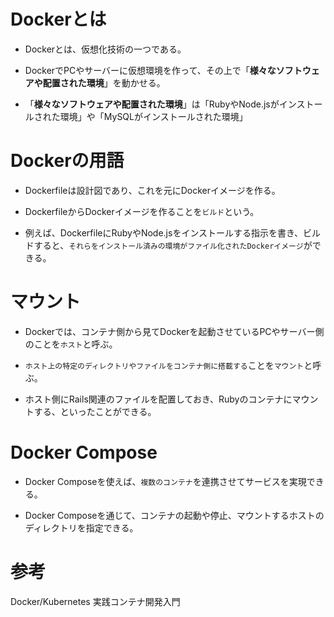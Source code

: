 # Dockerとは

- Dockerとは、仮想化技術の一つである。

- DockerでPCやサーバーに仮想環境を作って、その上で「**様々なソフトウェアや配置された環境**」を動かせる。

- 「**様々なソフトウェアや配置された環境**」は「RubyやNode.jsがインストールされた環境」や「MySQLがインストールされた環境」

# Dockerの用語

- Dockerfileは設計図であり、これを元にDockerイメージを作る。

- DockerfileからDockerイメージを作ることを`ビルド`という。

- 例えば、DockerfileにRubyやNode.jsをインストールする指示を書き、ビルドすると、`それらをインストール済みの環境がファイル化されたDockerイメージ`ができる。

# マウント

- Dockerでは、コンテナ側から見てDockerを起動させているPCやサーバー側のことを`ホスト`と呼ぶ。

- `ホスト上の特定のディレクトリやファイルをコンテナ側に搭載する`ことを`マウント`と呼ぶ。

- ホスト側にRails関連のファイルを配置しておき、Rubyのコンテナにマウントする、といったことができる。

# Docker Compose

- Docker Composeを使えば、`複数のコンテナ`を連携させてサービスを実現できる。

- Docker Composeを通じて、コンテナの起動や停止、マウントするホストのディレクトリを指定できる。

# 参考

Docker/Kubernetes 実践コンテナ開発入門